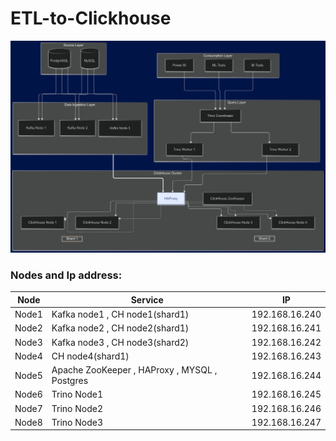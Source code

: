 # ETL-to-Clickhouse

![My Image](Images/Data-Artitecture-20241121.png)

### Nodes and Ip address:
| Node       | Service                     | IP     |
|---------------|---------------------------------|------------|
| Node1    | Kafka node1 , CH node1(shard1)     | 192.168.16.240   |
| Node2    | Kafka node2 , CH node2(shard1)    | 192.168.16.241|
| Node3    | Kafka node3 , CH node3(shard2)     | 192.168.16.242    |
| Node4    |  CH node4(shard1)     | 192.168.16.243    |
| Node5    | Apache ZooKeeper , HAProxy , MYSQL , Postgres    | 192.168.16.244    |
| Node6    | Trino Node1     | 192.168.16.245    |
| Node7    | Trino Node2     | 192.168.16.246    |
| Node8    | Trino Node3    | 192.168.16.247    |

